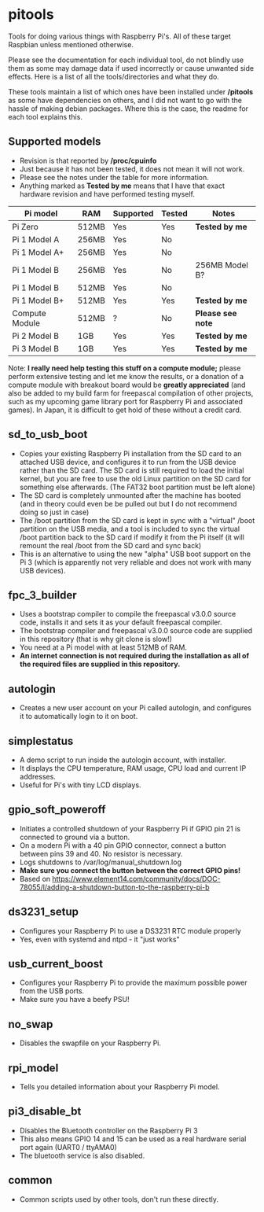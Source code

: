 # pitools
Tools for doing various things with Raspberry Pi's. All of these target Raspbian unless mentioned otherwise.

Please see the documentation for each individual tool, do not blindly use them as some may damage data if used incorrectly or cause unwanted side effects. Here is a list of all the tools/directories and what they do.

These tools maintain a list of which ones have been installed under **/pitools** as some have dependencies on others, and I did not want to go with the hassle of making debian packages. Where this is the case, the readme for each tool explains this.

## Supported models

* Revision is that reported by **/proc/cpuinfo**
* Just because it has not been tested, it does not mean it will not work.
* Please see the notes under the table for more information.
* Anything marked as **Tested by me** means that I have that exact hardware revision and have performed testing myself.

Pi model | RAM | Supported | Tested | Notes |
-------- | --- | --------- | ------ | ----- |
Pi Zero | 512MB | Yes | Yes | **Tested by me**
Pi 1 Model A | 256MB | Yes | No |
Pi 1 Model A+ | 256MB | Yes | No |
Pi 1 Model B | 256MB | Yes | No | 256MB Model B?
Pi 1 Model B | 512MB | Yes | No |
Pi 1 Model B+ | 512MB | Yes | Yes | **Tested by me**
Compute Module | 512MB | ? | No | **Please see note**
Pi 2 Model B | 1GB | Yes | Yes | **Tested by me**
Pi 3 Model B | 1GB | Yes | Yes | **Tested by me**

Note: **I really need help testing this stuff on a compute module;** please perform extensive testing and let me know the results, or a donation of a compute module with breakout board would be **greatly appreciated** (and also be added to my build farm for freepascal compilation of other projects, such as my upcoming game library port for Raspberry Pi and associated games). In Japan, it is difficult to get hold of these without a credit card.

## sd_to_usb_boot

* Copies your existing Raspberry Pi installation from the SD card to an attached USB device, and configures it to run from the USB device rather than the SD card. The SD card is still required to load the initial kernel, but you are free to use the old Linux partition on the SD card for something else afterwards. (The FAT32 boot partition must be left alone)
* The SD card is completely unmounted after the machine has booted (and in theory could even be be pulled out but I do not recommend doing so just in case)
* The /boot partition from the SD card is kept in sync with a "virtual" /boot partition on the USB media, and a tool is included to sync the virtual /boot partition back to the SD card if modify it from the Pi itself (it will remount the real /boot from the SD card and sync back)
* This is an alternative to using the new "alpha" USB boot support on the Pi 3 (which is apparently not very reliable and does not work with many USB devices).

## fpc_3_builder

* Uses a bootstrap compiler to compile the freepascal v3.0.0 source code, installs it and sets it as your default freepascal compiler.
* The bootstrap compiler and freepascal v3.0.0 source code are supplied in this repository (that is why git clone is slow!)
* You need at a Pi model with at least 512MB of RAM.
* __An internet connection is not required during the installation as all of the required files are supplied in this repository.__

## autologin

* Creates a new user account on your Pi called autologin, and configures it to automatically login to it on boot.

## simplestatus

* A demo script to run inside the autologin account, with installer.
* It displays the CPU temperature, RAM usage, CPU load and current IP addresses.
* Useful for Pi's with tiny LCD displays.

## gpio_soft_poweroff

* Initiates a controlled shutdown of your Raspberry Pi if GPIO pin 21 is connected to ground via a button.
* On a modern Pi with a 40 pin GPIO connector, connect a button between pins 39 and 40. No resistor is necessary.
* Logs shutdowns to /var/log/manual_shutdown.log
* **Make sure you connect the button between the correct GPIO pins!**
* Based on https://www.element14.com/community/docs/DOC-78055/l/adding-a-shutdown-button-to-the-raspberry-pi-b

## ds3231_setup

* Configures your Raspberry Pi to use a DS3231 RTC module properly
* Yes, even with systemd and ntpd - it "just works"

## usb_current_boost

* Configures your Raspberry Pi to provide the maximum possible power from the USB ports.
* Make sure you have a beefy PSU!

## no_swap

* Disables the swapfile on your Raspberry Pi.

## rpi_model

* Tells you detailed information about your Raspberry Pi model.

## pi3_disable_bt

* Disables the Bluetooth controller on the Raspberry Pi 3
* This also means GPIO 14 and 15 can be used as a real hardware serial port again (UART0 / ttyAMA0)
* The bluetooth service is also disabled.

## common

* Common scripts used by other tools, don't run these directly.
